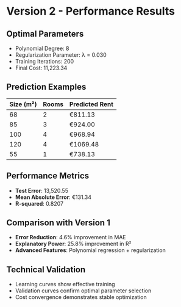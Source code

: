 # Version 2 - Performance Results

## Optimal Parameters
- Polynomial Degree: 8
- Regularization Parameter: λ = 0.030
- Training Iterations: 200
- Final Cost: 11,223.34

## Prediction Examples
| Size (m²) | Rooms | Predicted Rent |
|-----------|-------|----------------|
| 68 | 2 | €811.13 |
| 85 | 3 | €924.00 |
| 100 | 4 | €968.94 |
| 120 | 4 | €1069.48 |
| 55 | 1 | €738.13 |

## Performance Metrics
- **Test Error**: 13,520.55
- **Mean Absolute Error**: €131.34
- **R-squared**: 0.8207

## Comparison with Version 1
- **Error Reduction**: 4.6% improvement in MAE
- **Explanatory Power**: 25.8% improvement in R²
- **Advanced Features**: Polynomial regression + regularization

## Technical Validation
- Learning curves show effective training
- Validation curves confirm optimal parameter selection
- Cost convergence demonstrates stable optimization